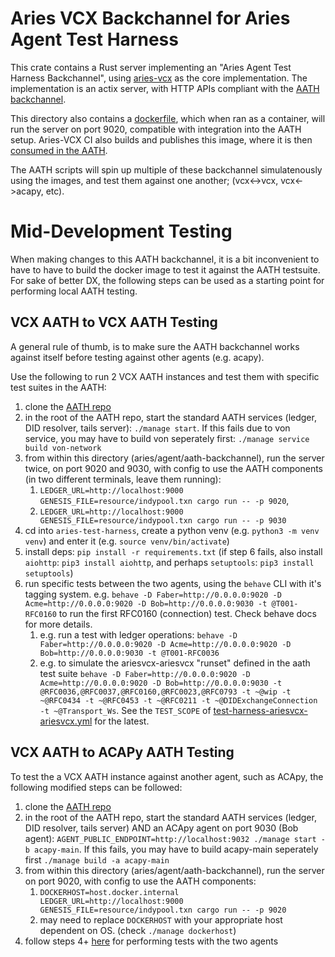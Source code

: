 # Aries VCX Backchannel for Aries Agent Test Harness
This crate contains a Rust server implementing an "Aries Agent Test Harness Backchannel", using [aries-vcx](../../aries_vcx/README.md) as the core implementation.
The implementation is an actix server, with HTTP APIs compliant with the [AATH backchannel](https://github.com/hyperledger/aries-agent-test-harness).

This directory also contains a [dockerfile](Dockerfile.aries-vcx), which when ran as a container, will run the server on port 9020, compatible with integration 
into the AATH setup. Aries-VCX CI also builds and publishes this image, where it is then [consumed in the AATH](https://github.com/hyperledger/aries-agent-test-harness/tree/main/aries-backchannels/aries-vcx).

The AATH scripts will spin up multiple of these backchannel simulatenously using the images, and test them against one another; (vcx<->vcx, vcx<->acapy, etc).

# Mid-Development Testing
When making changes to this AATH backchannel, it is a bit inconvenient to have to have to build the docker image to test it against the AATH testsuite. 
For sake of better DX, the following steps can be used as a starting point for performing local AATH testing.

## VCX AATH to VCX AATH Testing
A general rule of thumb, is to make sure the AATH backchannel works against itself before testing against other agents (e.g. acapy).

Use the following to run 2 VCX AATH instances and test them with specific test suites in the AATH:
1. clone the [AATH repo](https://github.com/hyperledger/aries-agent-test-harness/tree/main)
2. in the root of the AATH repo, start the standard AATH services (ledger, DID resolver, tails server): `./manage start`. If this fails due to von service, you may have to build von seperately first: `./manage service build von-network`
3. from within this directory (aries/agent/aath-backchannel), run the server twice, on port 9020 and 9030, with config to use the AATH components (in two different terminals, leave them running):
   1. `LEDGER_URL=http://localhost:9000 GENESIS_FILE=resource/indypool.txn cargo run -- -p 9020`,
   2. `LEDGER_URL=http://localhost:9000 GENESIS_FILE=resource/indypool.txn cargo run -- -p 9030`
4. cd into `aries-test-harness`, create a python venv (e.g. `python3 -m venv venv`) and enter it (e.g. `source venv/bin/activate`)
5. install deps: `pip install -r requirements.txt` (if step 6 fails, also install `aiohttp`: `pip3 install aiohttp`, and perhaps `setuptools`: `pip3 install setuptools`)
6. run specific tests between the two agents, using the `behave` CLI with it's tagging system. e.g. `behave -D Faber=http://0.0.0.0:9020 -D Acme=http://0.0.0.0:9020 -D Bob=http://0.0.0.0:9030 -t @T001-RFC0160` to run the first RFC0160 (connection) test. Check behave docs for more details.
   1. e.g. run a test with ledger operations: `behave -D Faber=http://0.0.0.0:9020 -D Acme=http://0.0.0.0:9020 -D Bob=http://0.0.0.0:9030 -t @T001-RFC0036`
   2. e.g. to simulate the ariesvcx-ariesvcx "runset" defined in the aath test suite `behave -D Faber=http://0.0.0.0:9020 -D Acme=http://0.0.0.0:9020 -D Bob=http://0.0.0.0:9030 -t @RFC0036,@RFC0037,@RFC0160,@RFC0023,@RFC0793 -t ~@wip -t ~@RFC0434 -t ~@RFC0453 -t ~@RFC0211 -t ~@DIDExchangeConnection -t ~@Transport_Ws`. See the `TEST_SCOPE` of [test-harness-ariesvcx-ariesvcx.yml](https://github.com/hyperledger/aries-agent-test-harness/blob/main/.github/workflows/test-harness-ariesvcx-ariesvcx.yml) for the latest.

## VCX AATH to ACAPy AATH Testing
To test the a VCX AATH instance against another agent, such as ACApy, the following modified steps can be followed:
1. clone the [AATH repo](https://github.com/hyperledger/aries-agent-test-harness/tree/main)
2. in the root of the AATH repo, start the standard AATH services (ledger, DID resolver, tails server) AND an ACApy agent on port 9030 (Bob agent): `AGENT_PUBLIC_ENDPOINT=http://localhost:9032 ./manage start -b acapy-main`. If this fails, you may have to build acapy-main seperately first `./manage build -a acapy-main`
3. from within this directory (aries/agent/aath-backchannel), run the server on port 9020, with config to use the AATH components:
   1. `DOCKERHOST=host.docker.internal LEDGER_URL=http://localhost:9000 GENESIS_FILE=resource/indypool.txn cargo run -- -p 9020`
   2. may need to replace `DOCKERHOST` with your appropriate host dependent on OS. (check `./manage dockerhost`)
4. follow steps 4+ [here](#vcx-aath-to-vcx-aath-testing) for performing tests with the two agents
